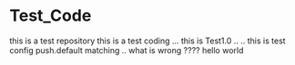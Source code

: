 # Test_Code
this is a test repository
this is a test coding ...
this is Test1.0  .. ..
this is test config push.default matching ..
what is wrong ????
hello world